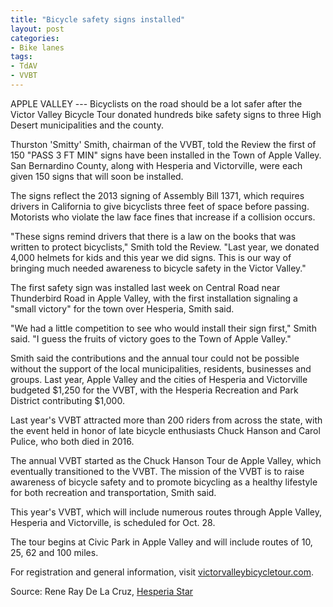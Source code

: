 ```yaml
---
title: "Bicycle safety signs installed"
layout: post
categories:
- Bike lanes
tags:
- TdAV
- VVBT
---
```


APPLE VALLEY --- Bicyclists on the road should be a lot safer after the Victor Valley Bicycle Tour donated hundreds bike safety signs to three High Desert municipalities and the county.

Thurston 'Smitty' Smith, chairman of the VVBT, told the Review the first of 150 "PASS 3 FT MIN" signs have been installed in the Town of Apple Valley. San Bernardino County, along with Hesperia and Victorville, were each given 150 signs that will soon be installed.

The signs reflect the 2013 signing of Assembly Bill 1371, which requires drivers in California to give bicyclists three feet of space before passing. Motorists who violate the law face fines that increase if a collision occurs.

"These signs remind drivers that there is a law on the books that was written to protect bicyclists," Smith told the Review. "Last year, we donated 4,000 helmets for kids and this year we did signs. This is our way of bringing much needed awareness to bicycle safety in the Victor Valley."

The first safety sign was installed last week on Central Road near Thunderbird Road in Apple Valley, with the first installation signaling a "small victory" for the town over Hesperia, Smith said.

"We had a little competition to see who would install their sign first," Smith said. "I guess the fruits of victory goes to the Town of Apple Valley."

Smith said the contributions and the annual tour could not be possible without the support of the local municipalities, residents, businesses and groups. Last year, Apple Valley and the cities of Hesperia and Victorville budgeted $1,250 for the VVBT, with the Hesperia Recreation and Park District contributing $1,000.

Last year's VVBT attracted more than 200 riders from across the state, with the event held in honor of late bicycle enthusiasts Chuck Hanson and Carol Pulice, who both died in 2016.

The annual VVBT started as the Chuck Hanson Tour de Apple Valley, which eventually transitioned to the VVBT. The mission of the VVBT is to raise awareness of bicycle safety and to promote bicycling as a healthy lifestyle for both recreation and transportation, Smith said.

This year's VVBT, which will include numerous routes through Apple Valley, Hesperia and Victorville, is scheduled for Oct. 28.

The tour begins at Civic Park in Apple Valley and will include routes of 10, 25, 62 and 100 miles.

For registration and general information, visit [victorvalleybicycletour.com](https://www.victorvalleybicycletour.com).

Source: Rene Ray De La Cruz, [Hesperia Star](https://www.hesperiastar.com)
